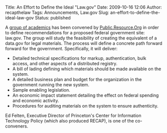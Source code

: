 Title: An Effort to Define the Ideal "Law.gov"
Date: 2009-10-16 12:06
Author: recapthelaw
Tags: Announcements, Law.gov
Slug: an-effort-to-define-the-ideal-law-gov
Status: published

A [group of academics](http://resource.org/law.gov/) has been convened
by [Public.Resource.Org](http://resource.org/) in order to define
recommendations for a proposed federal government site: law.gov. The
group will study the feasibility of creating the equivalent of a
data.gov for legal materials. The process will define a concrete path
forward forward for the government. Specifically, it will deliver:

-   Detailed technical specifications for markup, authentication, bulk
    access, and other aspects of a distributed registry.
-   A bill of lading defining which materials should be made available
    on the system.
-   A detailed business plan and budget for the organization in the
    government running the new system.
-   Sample enabling legislation.
-   An economic impact statement detailing the effect on federal
    spending and economic activity.
-   Procedures for auditing materials on the system to
    ensure authenticity.

Ed Felten, Executive Director of Princeton's Center for Information
Technology Policy (which also produced RECAP), is one of the
co-conveners.
